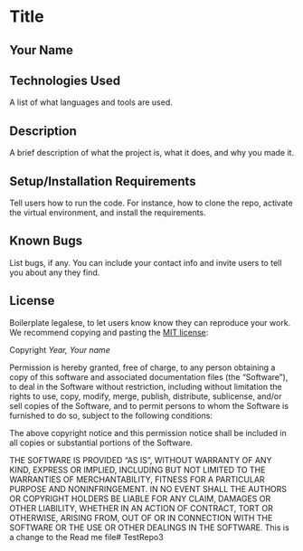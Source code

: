 # Title

## Your Name

## Technologies Used
A list of what languages and tools are used.

## Description
A brief description of what the project is, what it does, and why you  made it.

## Setup/Installation Requirements
Tell users how to run the code. For instance, how to clone the repo, activate the virtual environment, and install the requirements.

## Known Bugs
List bugs, if any. You can include your contact info and invite users to tell you about any they find.

## License
Boilerplate legalese, to let users know know they can reproduce your work. We recommend copying and pasting the [MIT license](https://opensource.org/license/mit/):

Copyright _Year, Your name_

Permission is hereby granted, free of charge, to any person obtaining a copy of this software and associated documentation files (the “Software”), to deal in the Software without restriction, including without limitation the rights to use, copy, modify, merge, publish, distribute, sublicense, and/or sell copies of the Software, and to permit persons to whom the Software is furnished to do so, subject to the following conditions:

The above copyright notice and this permission notice shall be included in all copies or substantial portions of the Software.

THE SOFTWARE IS PROVIDED “AS IS”, WITHOUT WARRANTY OF ANY KIND, EXPRESS OR IMPLIED, INCLUDING BUT NOT LIMITED TO THE WARRANTIES OF MERCHANTABILITY, FITNESS FOR A PARTICULAR PURPOSE AND NONINFRINGEMENT. IN NO EVENT SHALL THE AUTHORS OR COPYRIGHT HOLDERS BE LIABLE FOR ANY CLAIM, DAMAGES OR OTHER LIABILITY, WHETHER IN AN ACTION OF CONTRACT, TORT OR OTHERWISE, ARISING FROM, OUT OF OR IN CONNECTION WITH THE SOFTWARE OR THE USE OR OTHER DEALINGS IN THE SOFTWARE.
This is a change to the Read me file# TestRepo3
